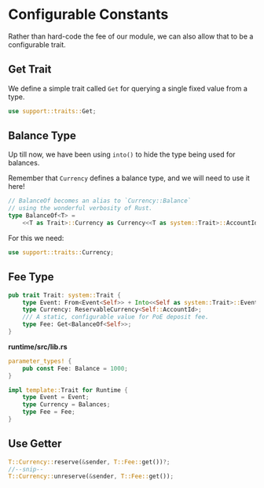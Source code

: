 # Configurable Constants

Rather than hard-code the fee of our module, we can also allow that to be a configurable trait.

## Get Trait

We define a simple trait called `Get` for querying a single fixed value from a type.

```rust
use support::traits::Get;
```

## Balance Type

Up till now, we have been using `into()` to hide the type being used for balances.

Remember that `Currency` defines a balance type, and we will need to use it here!

```rust
// BalanceOf becomes an alias to `Currency::Balance`
// using the wonderful verbosity of Rust.
type BalanceOf<T> =
	<<T as Trait>::Currency as Currency<<T as system::Trait>::AccountId>>::Balance;
```

For this we need:

```rust
use support::traits::Currency;
```

<!-- slide:break -->

## Fee Type

```rust
pub trait Trait: system::Trait {
	type Event: From<Event<Self>> + Into<<Self as system::Trait>::Event>;
	type Currency: ReservableCurrency<Self::AccountId>;
	/// A static, configurable value for PoE deposit fee.
	type Fee: Get<BalanceOf<Self>>;
}
```

**runtime/src/lib.rs**

```rust
parameter_types! {
	pub const Fee: Balance = 1000;
}

impl template::Trait for Runtime {
	type Event = Event;
	type Currency = Balances;
	type Fee = Fee;
}
```

## Use Getter

```rust
T::Currency::reserve(&sender, T::Fee::get())?;
//--snip--
T::Currency::unreserve(&sender, T::Fee::get());
```
